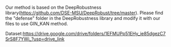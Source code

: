 Our method is based on the DeepRobustness library(https://github.com/DSE-MSU/DeepRobust/tree/master). Please find the "defense" folder in the DeepRobustness library and modify it with our files to use GIN_KAN method.

Dataset:https://drive.google.com/drive/folders/1EFMUPp51EHy_ie85dgezC7SrS8F7YWi_?usp=drive_link

